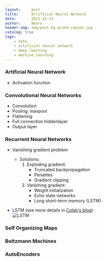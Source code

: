 ```yaml
---
layout:     post
title:      Artificial Neural Network
date:       2021-12-13
author:     Bearx
header-img: img/post-bg-grand-canyon.jpg
catalog: true
tags:
    - note
    - artificial neural network
    - deep learning
    - machine learning
---
```


### Artificial Neural Network

* Activation function

### Convolutional Neural Networks

* Convolution
* Pooling: maxpool
* Flattening
* Full connection hiddenlayer
* Output layer

### Recurrent Neural Networks

* Vanishing gradient problem
    - Solutions:
        1. Exploding gradient:
            * Truncated backpropagation
            * Penalties
            * Gradient clipping
        2. Vanishing gradient:
            * Weight initialization
            * Echo state networks
            * Long short-term memory (LSTM)

* LSTM (see more details in [Colah's blog](https://colah.github.io/posts/2015-08-Understanding-LSTMs/)): \
  ![LSTM](https://colah.github.io/posts/2015-08-Understanding-LSTMs/img/LSTM3-chain.png)

### Self Organizing Maps

### Boltzmann Machines

### AutoEncoders

